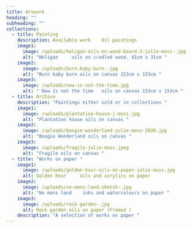 ```yaml
---
title: Artwork
heading: ""
subheading: ""
collections:
  - title: Painting
    description: Available work    Oil paintings
    image1:
      image: /uploads/heligan-oils-on-wood-board-2-julie-moss-.jpg
      alt: "Heligan     oils on cradled wood. 41cm x 31cm "
    image2:
      image: /uploads/burn-baby-burn-.jpg
      alt: "Burn baby burn oils on canvas 153cm x 153cm "
    image3:
      image: /uploads/now-is-not-the-time.jpg
      alt: " Now is not the time   oils on canvas 153cm x 153cm "
  - title: Archive
    description: "Paintings either sold or in collections "
    image1:
      image: /uploads/plantation-house-j-moss.jpg
      alt: "Plantation house oils on canvas "
    image2:
      image: /uploads/boogie-wonderland-julie-moss-2020.jpg
      alt: "Boogie Wonderland oils on canvas "
    image3:
      image: /uploads/fragile-julie-moss.jpeg
      alt: "Fragile oils on canvas "
  - title: "Works on paper "
    image1:
      image: /uploads/golden-hour-oils-on-paper-julie-moss.jpg
      alt: Golden hour     oils and acrylics on paper
    image2:
      image: /uploads/no-mans-land-sketch-.jpg
      alt: "No mans land    inks and watercolours on paper "
    image3:
      image: /uploads/rock-garden-.jpg
      alt: Rock garden oils on paper (Framed )
    description: "A selection of works on paper "
---
```

